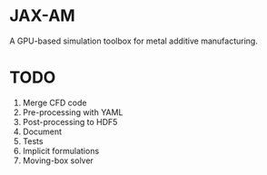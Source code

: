 
# JAX-AM
 
A GPU-based simulation toolbox for metal additive manufacturing.

# TODO

1. Merge CFD code
2. Pre-processing with YAML
3. Post-processing to HDF5
4. Document
5. Tests
6. Implicit formulations
7. Moving-box solver